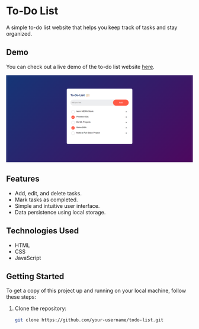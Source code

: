 # To-Do List

A simple to-do list website that helps you keep track of tasks and stay organized.

## Demo

You can check out a live demo of the to-do list website [here](https://to-do-list-harsh-chaudhari.netlify.app/).

![To-Do List Website Screenshot](web_img/img1.png)

## Features

- Add, edit, and delete tasks.
- Mark tasks as completed.
- Simple and intuitive user interface.
- Data persistence using local storage.

## Technologies Used

- HTML
- CSS
- JavaScript

## Getting Started

To get a copy of this project up and running on your local machine, follow these steps:

1. Clone the repository:

   ```bash
   git clone https://github.com/your-username/todo-list.git
